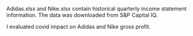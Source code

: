 Adidas.xlsx and Nike.xlsx contain historical quarterly income statement information. The data was downloaded from S&P Capital IQ.

I evaluated covid impact on Adidas and Nike gross profit.
